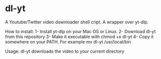 # dl-yt
A Youtube/Twitter video downloader shell cript. A wrapper over yt-dlp.

How to install: 
1- Install yt-dlp on your Mac OS or Linux.
2- Download dl-yt from this repository
3- Make it executable with chmod +x dl-yt
4- Copy it somewhere on your PATH. For example mv dl-yt /usr/local/bin

Usage: 
dl-yt <Youtube or Twitter video URL> downloads the video to your current directory

